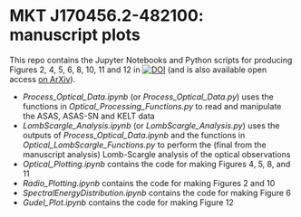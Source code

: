 # MKT J170456.2-482100: manuscript plots

This repo contains the Jupyter Notebooks and Python scripts for producing Figures 2, 4, 5, 6, 8,  10, 11 and 12 in
[![DOI](https://zenodo.org/badge/doi/10.1093/mnras/stz3027.svg)](https://doi.org/10.1093/mnras/stz3027)
(and is also available open access <a href="http://arxiv.org/abs/1911.07713">on ArXiv</a>).

<ul>
  <li><em>Process_Optical_Data.ipynb</em> (or <em>Process_Optical_Data.py</em>) uses the functions in <em>Optical_Processing_Functions.py</em> to read and manipulate the ASAS, ASAS-SN and KELT data</li>
  <li><em>LombScargle_Analysis.ipynb</em> (or <em>LombScargle_Analysis.py</em>) uses the outputs of <em>Process_Optical_Data.ipynb</em> and the functions in <em>Optical_LombScargle_Functions.py</em> to perform the (final from the manuscript analysis) Lomb-Scargle analysis of the optical observations</li>
  <li><em>Optical_Plotting.ipynb</em> contains the code for making Figures 4, 5, 8, and 11</li>
  <li><em>Radio_Plotting.ipynb</em> contains the code for making Figures 2 and 10</li>
  <li><em>SpectralEnergyDistribution.ipynb</em> contains the code for making Figure 6</li>
  <li><em>Gudel_Plot.ipynb</em> contains the code for making Figure 12</li>
</ul>
